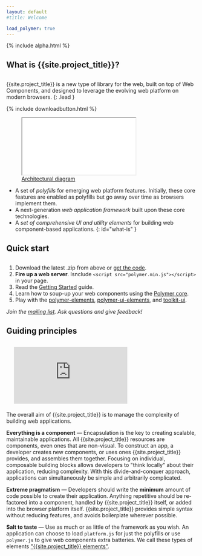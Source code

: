 ```yaml
---
layout: default
#title: Welcome

load_polymer: true
---
```


<style>
h2 {
  margin: 30px 0;
}
</style>

{% include alpha.html %}

## What is {{site.project_title}}?

{{site.project_title}} is a new type of library for the web, built on top of Web Components,
and designed to leverage the evolving web platform on modern browsers.
{: .lead }

{% include downloadbutton.html %}

<figure id="architecture-diagram">
  <iframe src="/images/architecture-diagram.svg?{{'now' | date: "%Y%m%d"}}"></iframe>
  <figcaption><a href="/images/architecture-diagram.svg">Architectural diagram</a></figcaption>
</figure>

- <i class="icon-cogs icon-3x pull-left foundation"></i> A set of _polyfills_ for emerging web platform features. Initially, these core features are enabled as polyfills but go away
over time as browsers implement them.
- <i class="icon-beaker icon-3x pull-left core"></i> A next-generation _web application framework_ built upon these core technologies.
- <i class="icon-puzzle-piece icon-3x pull-left elements"></i> A _set of comprehensive UI and utility elements_ for building web component-based applications.
{: id="what-is" }

## Quick start

1. Download the latest .zip from above or [get the code](/getting-the-code.html).
2. **Fire up a web server**. Isnclude `<script src="polymer.min.js"></script>` in your page.
3. Read the [Getting Started](/getting-started.html) guide.
4. Learn how to soup-up your web components using the [Polymer core](/polymer.html).
5. Play with the [polymer-elements](https://github.com/Polymer/polymer-elements), [polymer-ui-elements](https://github.com/Polymer/polymer-ui-elements), and [toolkit-ui](https://github.com/Polymer/toolkit-ui).

_Join the [mailing list](/discuss.html). Ask questions and give feedback!_

## Guiding principles

<div class="centered" style="margin:20px;"><iframe id="video" src="http://www.youtube.com/embed/videoseries?list=PLRAVCSU_HVYu-zlRaqArF8Ytwz1jlMOIM" frameborder="0" allowfullscreen></iframe>
</div>

The overall aim of {{site.project_title}} is to manage the complexity of building web applications.

**Everything is a component** — Encapsulation is the key to creating scalable, maintainable applications. All {{site.project_title}} resources are components, even ones that are non-visual. To construct an app, a developer creates new components, or uses ones {{site.project_title}} provides, and assembles them together. Focusing on individual, composable building blocks allows developers to "think locally" about their application, reducing complexity. With this divide-and-conquer approach, applications can simultaneously be simple and arbitrarily complicated.

**Extreme pragmatism** — Developers should write the **minimum** amount of code possible to create their application. Anything repetitive should be re-factored into a component, handled by {{site.project_title}} itself, or added into the browser platform itself. {{site.project_title}} provides simple syntax without reducing features, and avoids boilerplate wherever possible.

**Salt to taste** —  Use as much or as little of the framework as you wish. An application can choose to load `platform.js` for just the polyfills or use `polymer.js` to give web components extra batteries. We call these types of elements ["{{site.project_title}} elements"](/polymer.html).

